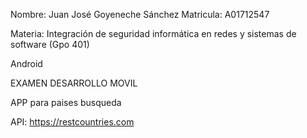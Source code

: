 Nombre: Juan José Goyeneche Sánchez
Matricula: A01712547


Materia: Integración de seguridad informática en redes y sistemas de software (Gpo 401)


Android


EXAMEN DESARROLLO MOVIL


APP para paises busqueda


API: https://restcountries.com
